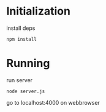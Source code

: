 # Initialization

install deps
```
npm install
```

# Running
run server
```
node server.js
```

go to localhost:4000 on webbrowser
